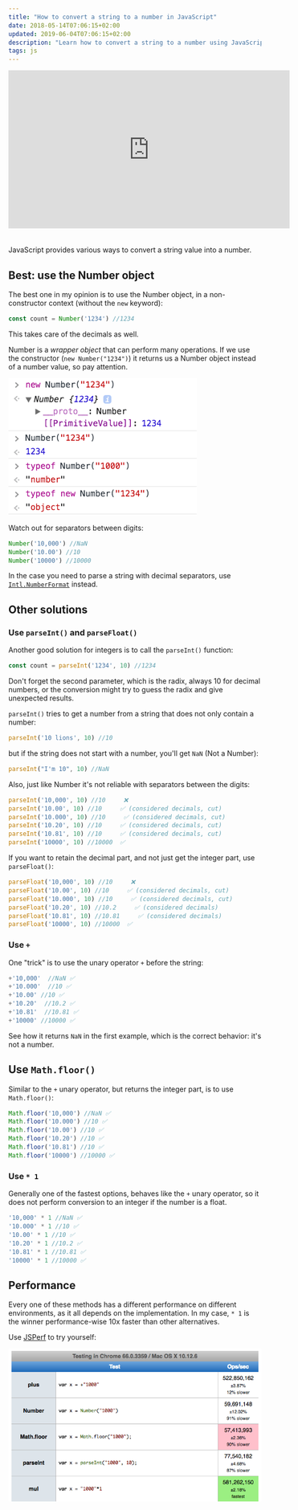 ```yaml
---
title: "How to convert a string to a number in JavaScript"
date: 2018-05-14T07:06:15+02:00
updated: 2019-06-04T07:06:15+02:00
description: "Learn how to convert a string to a number using JavaScript"
tags: js
---
```


<div class="rwd-video">
<iframe width="560" height="315" src="https://www.youtube.com/embed/W4XIJompwNU" frameborder="0" allow="accelerometer; autoplay; encrypted-media; gyroscope; picture-in-picture" allowfullscreen></iframe>
</div>
<br>

JavaScript provides various ways to convert a string value into a number.

## Best: use the Number object

The best one in my opinion is to use the Number object, in a non-constructor context (without the `new` keyword):

```js
const count = Number('1234') //1234
```

This takes care of the decimals as well.

Number is a _wrapper object_ that can perform many operations. If we use the constructor (`new Number("1234")`) it returns us a Number object instead of a number value, so pay attention.

![Number vs new Number](number-new-number.png)

Watch out for separators between digits:

```js
Number('10,000') //NaN
Number('10.00') //10
Number('10000') //10000
```

In the case you need to parse a string with decimal separators, use [`Intl.NumberFormat`](https://developer.mozilla.org/en-US/docs/Web/JavaScript/Reference/Global_Objects/NumberFormat) instead.

## Other solutions

### Use `parseInt()` and `parseFloat()`

Another good solution for integers is to call the `parseInt()` function:

```js
const count = parseInt('1234', 10) //1234
```

Don't forget the second parameter, which is the radix, always 10 for decimal numbers, or the conversion might try to guess the radix and give unexpected results.

`parseInt()` tries to get a number from a string that does not only contain a number:

```js
parseInt('10 lions', 10) //10
```

but if the string does not start with a number, you'll get `NaN` (Not a Number):

```js
parseInt("I'm 10", 10) //NaN
```

Also, just like Number it's not reliable with separators between the digits:

```js
parseInt('10,000', 10) //10     ❌
parseInt('10.00', 10) //10     ✅ (considered decimals, cut)
parseInt('10.000', 10) //10     ✅ (considered decimals, cut)
parseInt('10.20', 10) //10     ✅ (considered decimals, cut)
parseInt('10.81', 10) //10     ✅ (considered decimals, cut)
parseInt('10000', 10) //10000  ✅
```

If you want to retain the decimal part, and not just get the integer part, use `parseFloat()`:

```js
parseFloat('10,000', 10) //10     ❌
parseFloat('10.00', 10) //10     ✅ (considered decimals, cut)
parseFloat('10.000', 10) //10     ✅ (considered decimals, cut)
parseFloat('10.20', 10) //10.2     ✅ (considered decimals)
parseFloat('10.81', 10) //10.81     ✅ (considered decimals)
parseFloat('10000', 10) //10000  ✅
```

### Use `+`

One "trick" is to use the unary operator `+` before the string:

```js
+'10,000'  //NaN ✅
+'10.000'  //10 ✅
+'10.00' //10 ✅
+'10.20'  //10.2 ✅
+'10.81'  //10.81 ✅
+'10000' //10000 ✅
```

See how it returns `NaN` in the first example, which is the correct behavior: it's not a number.

## Use `Math.floor()`

Similar to the `+` unary operator, but returns the integer part, is to use `Math.floor()`:

```js
Math.floor('10,000') //NaN ✅
Math.floor('10.000') //10 ✅
Math.floor('10.00') //10 ✅
Math.floor('10.20') //10 ✅
Math.floor('10.81') //10 ✅
Math.floor('10000') //10000 ✅
```

### Use `* 1`

Generally one of the fastest options, behaves like the `+` unary operator, so it does not perform conversion to an integer if the number is a float.

```js
'10,000' * 1 //NaN ✅
'10.000' * 1 //10 ✅
'10.00' * 1 //10 ✅
'10.20' * 1 //10.2 ✅
'10.81' * 1 //10.81 ✅
'10000' * 1 //10000 ✅
```

## Performance

Every one of these methods has a different performance on different environments, as it all depends on the implementation. In my case, `* 1` is the winner performance-wise 10x faster than other alternatives.

Use [JSPerf](https://jsperf.com) to try yourself:

![Performance in conversion](performance.png)